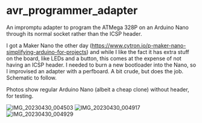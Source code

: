 # avr_programmer_adapter
An impromptu adapter to program the ATMega 328P on an Arduino Nano through its normal socket rather than the ICSP header.

I got a Maker Nano the other day (https://www.cytron.io/p-maker-nano-simplifying-arduino-for-projects) and while I like the fact it has extra stuff on the board, like LEDs and a button, this comes at the expense of not having an ICSP header. I needed to burn a new bootloader into the Nano, so I improvised an adapter with a perfboard. A bit crude, but does the job. Schematic to follow.

Photos show regular Arduino Nano (albeit a cheap clone) without header, for testing.

![IMG_20230430_004503](https://github.com/avlunen/avr_programmer_adapter/assets/11347973/57a349b3-73d6-48d7-978e-2f768dae7c58)
![IMG_20230430_004917](https://github.com/avlunen/avr_programmer_adapter/assets/11347973/08743f16-c672-447e-a9d6-18a19d3372ac)
![IMG_20230430_004929](https://github.com/avlunen/avr_programmer_adapter/assets/11347973/893a1b4c-1b97-4cf8-a2be-31b324b7f291)
